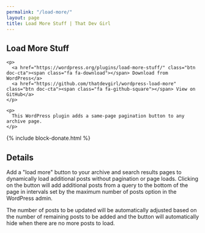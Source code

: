 ```yaml
---
permalink: "/load-more/"
layout: page
title: Load More Stuff | That Dev Girl
---
```


<section class="page-title" aria-label="Primary plugin information">
  <div class="container">
    <h1>Load More Stuff</h1>

    <p>
      <a href="https://wordpress.org/plugins/load-more-stuff/" class="btn doc-cta"><span class="fa fa-download"></span> Download from WordPress</a>
      <a href="https://github.com/thatdevgirl/wordpress-load-more" class="btn doc-cta"><span class="fa fa-github-square"></span> View on GitHub</a>
    </p>

    <p>
      This WordPress plugin adds a same-page pagination button to any archive page.
    </p>
  </div>
</section>

{% include block-donate.html %}

<section class="page-documentation" aria-label="Plugin details">
  <h2>Details</h2>

  <p>
    Add a "load more" button to your archive and search results pages to dynamically load additional posts without pagination or page loads. Clicking on the button will add additional posts from a query to the bottom of the page in intervals set by the maximum number of posts option in the WordPress admin.
  </p>

  <p>
    The number of posts to be updated will be automatically adjusted based on the number of remaining posts to be added and the button will automatically hide when there are no more posts to load.
  </p>
</section>
